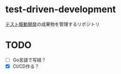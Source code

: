 # test-driven-development
[テスト駆動開発](https://www.amazon.co.jp/%E3%83%86%E3%82%B9%E3%83%88%E9%A7%86%E5%8B%95%E9%96%8B%E7%99%BA-Kent-Beck/dp/4274217884)の成果物を管理するリポジトリ

# TODO
- [ ]  Go言語で写経？
- [x] CI/CD作る？
